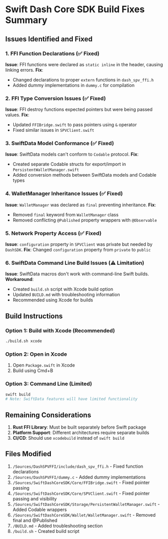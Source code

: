 # Swift Dash Core SDK Build Fixes Summary

## Issues Identified and Fixed

### 1. FFI Function Declarations (✅ Fixed)
**Issue**: FFI functions were declared as `static inline` in the header, causing linking errors.
**Fix**: 
- Changed declarations to proper `extern` functions in `dash_spv_ffi.h`
- Added dummy implementations in `dummy.c` for compilation

### 2. FFI Type Conversion Issues (✅ Fixed)
**Issue**: FFI destroy functions expected pointers but were being passed values.
**Fix**: 
- Updated `FFIBridge.swift` to pass pointers using `&` operator
- Fixed similar issues in `SPVClient.swift`

### 3. SwiftData Model Conformance (✅ Fixed)
**Issue**: SwiftData models can't conform to `Codable` protocol.
**Fix**: 
- Created separate Codable structs for export/import in `PersistentWalletManager.swift`
- Added conversion methods between SwiftData models and Codable types

### 4. WalletManager Inheritance Issues (✅ Fixed)
**Issue**: `WalletManager` was declared as `final` preventing inheritance.
**Fix**: 
- Removed `final` keyword from `WalletManager` class
- Removed conflicting `@Published` property wrappers with `@Observable`

### 5. Network Property Access (✅ Fixed)
**Issue**: `configuration` property in `SPVClient` was private but needed by `DashSDK`.
**Fix**: Changed `configuration` property from `private` to `public`

### 6. SwiftData Command Line Build Issues (⚠️ Limitation)
**Issue**: SwiftData macros don't work with command-line Swift builds.
**Workaround**: 
- Created `build.sh` script with Xcode build option
- Updated `BUILD.md` with troubleshooting information
- Recommended using Xcode for builds

## Build Instructions

### Option 1: Build with Xcode (Recommended)
```bash
./build.sh xcode
```

### Option 2: Open in Xcode
1. Open `Package.swift` in Xcode
2. Build using Cmd+B

### Option 3: Command Line (Limited)
```bash
swift build
# Note: SwiftData features will have limited functionality
```

## Remaining Considerations

1. **Rust FFI Library**: Must be built separately before Swift package
2. **Platform Support**: Different architectures require separate builds
3. **CI/CD**: Should use `xcodebuild` instead of `swift build`

## Files Modified

1. `/Sources/DashSPVFFI/include/dash_spv_ffi.h` - Fixed function declarations
2. `/Sources/DashSPVFFI/dummy.c` - Added dummy implementations
3. `/Sources/SwiftDashCoreSDK/Core/FFIBridge.swift` - Fixed pointer passing
4. `/Sources/SwiftDashCoreSDK/Core/SPVClient.swift` - Fixed pointer passing and visibility
5. `/Sources/SwiftDashCoreSDK/Storage/PersistentWalletManager.swift` - Added Codable wrappers
6. `/Sources/SwiftDashCoreSDK/Wallet/WalletManager.swift` - Removed final and @Published
7. `/BUILD.md` - Added troubleshooting section
8. `/build.sh` - Created build script